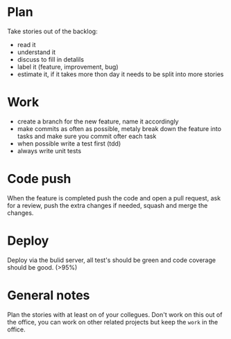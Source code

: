 # Plan

Take stories out of the backlog:
- read it
- understand it
- discuss to fill in detalils
- label it (feature, improvement, bug)
- estimate it, if it takes more thon  day it needs to be split into more stories

# Work

- create a branch for the new feature, name it accordingly 
- make commits as often as possible, metaly break down the feature into tasks and make sure you commit ofter each task
- when possible write a test first (tdd)
- always write unit tests

# Code push

When the feature is completed push the code and open a pull request, ask for a review, push the extra changes if needed, squash and merge the changes.


# Deploy

Deploy via the bulid server, all test's should be green and code coverage should be good. (>95%)

# General notes

Plan the stories with at least on of your collegues.
Don't work on this out of the office, you can work on other related projects but keep the `work` in the office.